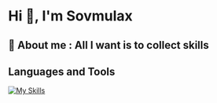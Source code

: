 # Hi 👀, I'm Sovmulax

## 💬 About me : All I want is to collect skills

## Languages and Tools

[![My Skills](https://skillicons.dev/icons?i=bootstrap,css,html,vue,materialui,js,nuxtjs,figma,xd,git,github,githubactions,nodejs,express,php,laravel,mongodb,firebase,mysql,sqlite,sequelize,androidstudio,flutter,dart,python,c,linux,vscode,linkedin,devto,discord,twitter,ai,linux,postman,stackoverflow&perline=12)][def]

[def]: https://skillicons.dev

